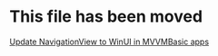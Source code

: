 # This file has been moved

[Update NavigationView to WinUI in MVVMBasic apps](https://github.com/microsoft/WindowsTemplateStudio/blob/release/docs/UWP/projecttypes/fromnavigationviewtowinui/mvvmbasic-cs.md)